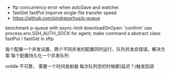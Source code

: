 * ftp concurrency error when autoSave and watcher.
* fastGet fastPut imporve single-file transfer speed
* https://github.com/sindresorhus/p-queue

benchmark p-queue with async-limit
downloadOnOpen: 'confirm'
use process.env.SSH_AUTH_SOCK for agent;
make command a abstract class
fastPut / fastGet in sftp


每个配置一个并发设置，两个不同并发的配置同时运行，队列并发会错误。解决方案 每个配置持久化一个并发队列

onIdle 不可靠， 需要一个时间发射器 每次队列空的时候都(延迟？)触发回调
